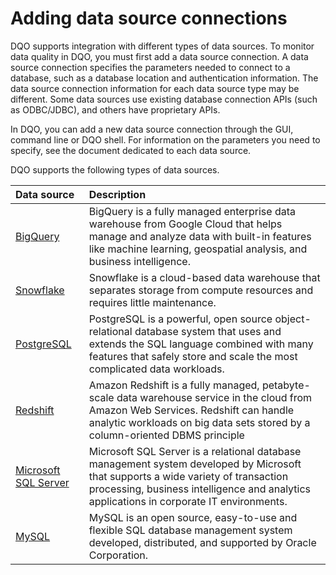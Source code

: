 # Adding data source connections

DQO supports integration with different types of data sources. To monitor data quality in DQO, you must first add a data
source connection. A data source connection specifies the parameters needed to connect to a database, such as a database
location and authentication information. The data source connection information for each data source type may be different.
Some data sources use existing database connection APIs (such as ODBC/JDBC), and others have proprietary APIs.

In DQO, you can add a new data source connection through the GUI, command line or DQO shell. For information on the 
parameters you need to specify, see the document dedicated to each data source.

DQO supports the following types of data sources.

| Data source                             | Description                                                                                                                                                                                                                   |
|:----------------------------------------|:------------------------------------------------------------------------------------------------------------------------------------------------------------------------------------------------------------------------------|
| [BigQuery](./bigquery.md)               | BigQuery is a fully managed enterprise data warehouse from Google Cloud that helps manage and analyze data with built-in features like machine learning, geospatial analysis, and business intelligence.                      |
| [Snowflake](./snowflake.md)             | Snowflake is a cloud-based data warehouse that separates storage from compute resources and requires little maintenance.                                                                                                      |
| [PostgreSQL](./postgresql.md)           | PostgreSQL is a powerful, open source object-relational database system that uses and extends the SQL language combined with many features that safely store and scale the most complicated data workloads.                   |
| [Redshift](./redshift.md)               | Amazon Redshift is a fully managed, petabyte-scale data warehouse service in the cloud from Amazon Web Services.  Redshift can handle analytic workloads on big data sets stored by a column-oriented DBMS principle          |
| [Microsoft SQL Server](./sql-server.md) | Microsoft SQL Server is a relational database management system developed by Microsoft that supports a wide variety of transaction processing, business intelligence and analytics applications in corporate IT environments. |
| [MySQL](./mysql.md)                     | MySQL is an open source, easy-to-use and flexible SQL database management system developed, distributed, and supported by Oracle Corporation.                                                                                 |